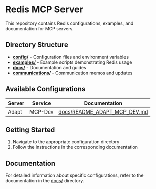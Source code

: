 # Redis MCP Server

This repository contains Redis configurations, examples, and documentation for MCP servers.

## Directory Structure

- **[config/](./config/)** - Configuration files and environment variables
- **[examples/](./examples/)** - Example scripts demonstrating Redis usage
- **[docs/](./docs/)** - Documentation and guides
- **[communications/](./communications/)** - Communication memos and updates

## Available Configurations

| Server | Service | Documentation |
|--------|---------|---------------|
| Adapt | MCP-Dev | [docs/README_ADAPT_MCP_DEV.md](./docs/README_ADAPT_MCP_DEV.md) |

## Getting Started

1. Navigate to the appropriate configuration directory
2. Follow the instructions in the corresponding documentation

## Documentation

For detailed information about specific configurations, refer to the documentation in the [docs/](./docs/) directory.
